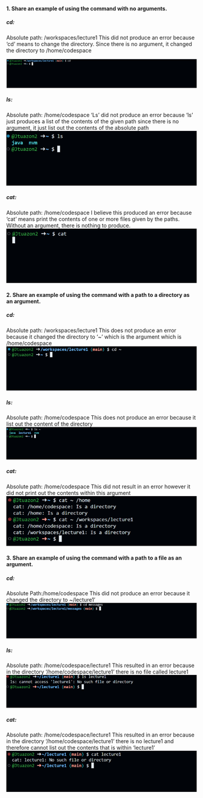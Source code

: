 #### 1. Share an example of using the command with no arguments.
##### cd:
Absolute path: /workspaces/lecture1
This did not produce an error because ‘cd’ means to change the directory. Since there is no argument, it changed the directory to /home/codespace

![Image](cd1.png)
##### ls:
Absolute path: /home/codespace
‘Ls’ did not produce an error because ‘ls’ just produces a list of the contents of the given path since there is no argument, it just list out the contents of the absolute path
![Image](ls1.png)
##### cat: 
Absolute path: /home/codespace
I believe this produced an error because ‘cat’ means print the contents of one or more files given by the paths. Without an argument, there is nothing to produce.
![Image](cat1.png)
#### 2. Share an example of using the command with a path to a directory as an argument.
##### cd:
Absolute path: /workspaces/lecture1
This does not produce an error because it changed the directory to ‘~’ which is the argument which is /home/codespace
![Image](cd2.png)
##### ls:
Absolute path: /home/codespace
This does not produce an error because it list out the content of the directory
![Image](ls2.png)
##### cat:
Absolute path: /home/codespace
This did not result in an error however it did not print out the contents within this argument
![Image](cat2.png)
#### 3. Share an example of using the command with a path to a file as an argument.
##### cd:
Absolute Path:/home/codespace
This did not produce an error because it changed the directory to ~/lecture1’
![Image](cd3.png)
##### ls:
Absolute path: /home/codespace/lecture1
This resulted in an error because in the directory ‘/home/codespace/lecture1’ there is no file called lecture1
![Image](ls3.png)
##### cat:
Absolute path: /home/codespace/lecture1
This resulted in an error because in the directory ‘/home/codespace/lecture1’ there is no lecture1 and therefore cannot list out the contents that is within ‘lecture1’
![Image](cat3.png)
